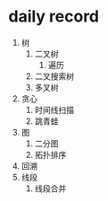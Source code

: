 # daily record

1. 树
   1. 二叉树
      1. 遍历
   2. 二叉搜索树
   3. 多叉树
2. 贪心
   1. 时间线扫描
   2. 跳青蛙
3. 图
   1. 二分图
   2. 拓扑排序
4. 回溯
5. 线段
   1. 线段合并
